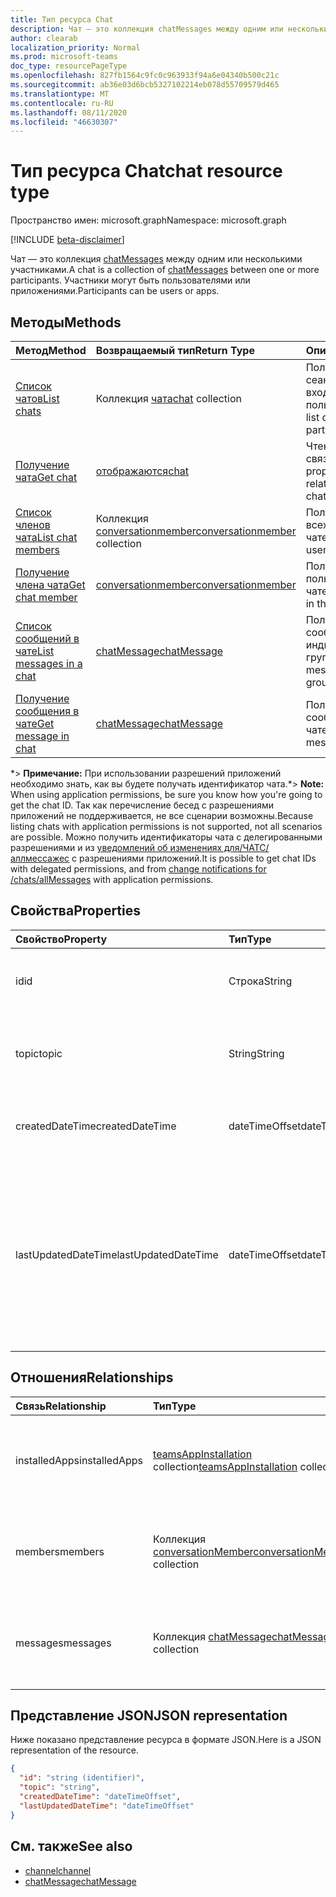 ```yaml
---
title: Тип ресурса Chat
description: Чат — это коллекция chatMessages между одним или несколькими участниками.
author: clearab
localization_priority: Normal
ms.prod: microsoft-teams
doc_type: resourcePageType
ms.openlocfilehash: 827fb1564c9fc0c963933f94a6e04340b500c21c
ms.sourcegitcommit: ab36e03d6bcb5327102214eb078d55709579d465
ms.translationtype: MT
ms.contentlocale: ru-RU
ms.lasthandoff: 08/11/2020
ms.locfileid: "46630307"
---
```

# <a name="chat-resource-type"></a><span data-ttu-id="2ad95-103">Тип ресурса Chat</span><span class="sxs-lookup"><span data-stu-id="2ad95-103">chat resource type</span></span>

<span data-ttu-id="2ad95-104">Пространство имен: microsoft.graph</span><span class="sxs-lookup"><span data-stu-id="2ad95-104">Namespace: microsoft.graph</span></span>

[!INCLUDE [beta-disclaimer](../../includes/beta-disclaimer.md)]

<span data-ttu-id="2ad95-105">Чат — это коллекция [chatMessages](chatmessage.md) между одним или несколькими участниками.</span><span class="sxs-lookup"><span data-stu-id="2ad95-105">A chat is a collection of [chatMessages](chatmessage.md) between one or more participants.</span></span> <span data-ttu-id="2ad95-106">Участники могут быть пользователями или приложениями.</span><span class="sxs-lookup"><span data-stu-id="2ad95-106">Participants can be users or apps.</span></span>

## <a name="methods"></a><span data-ttu-id="2ad95-107">Методы</span><span class="sxs-lookup"><span data-stu-id="2ad95-107">Methods</span></span>

|  <span data-ttu-id="2ad95-108">Метод</span><span class="sxs-lookup"><span data-stu-id="2ad95-108">Method</span></span>       |  <span data-ttu-id="2ad95-109">Возвращаемый тип</span><span class="sxs-lookup"><span data-stu-id="2ad95-109">Return Type</span></span>  | <span data-ttu-id="2ad95-110">Описание</span><span class="sxs-lookup"><span data-stu-id="2ad95-110">Description</span></span>| <span data-ttu-id="2ad95-111">Permissions</span><span class="sxs-lookup"><span data-stu-id="2ad95-111">Permissions</span></span> |
|:---------------|:--------|:----------|-----------|
|[<span data-ttu-id="2ad95-112">Список чатов</span><span class="sxs-lookup"><span data-stu-id="2ad95-112">List chats</span></span>](../api/chat-list.md) | <span data-ttu-id="2ad95-113">Коллекция [чата](channel.md)</span><span class="sxs-lookup"><span data-stu-id="2ad95-113">[chat](channel.md) collection</span></span> | <span data-ttu-id="2ad95-114">Получение списка сеансов, в которые входит пользователь.</span><span class="sxs-lookup"><span data-stu-id="2ad95-114">Get the list of chats a user is part of.</span></span>| <span data-ttu-id="2ad95-115">**Только делегированные**</span><span class="sxs-lookup"><span data-stu-id="2ad95-115">**Delegated only**</span></span> |
|[<span data-ttu-id="2ad95-116">Получение чата</span><span class="sxs-lookup"><span data-stu-id="2ad95-116">Get chat</span></span>](../api/chat-get.md) | [<span data-ttu-id="2ad95-117">отображаются</span><span class="sxs-lookup"><span data-stu-id="2ad95-117">chat</span></span>](channel.md) | <span data-ttu-id="2ad95-118">Чтение свойств и связей чата.</span><span class="sxs-lookup"><span data-stu-id="2ad95-118">Read properties and relationships of the chat.</span></span>| <span data-ttu-id="2ad95-119">**Только делегированные**</span><span class="sxs-lookup"><span data-stu-id="2ad95-119">**Delegated only**</span></span> |
|[<span data-ttu-id="2ad95-120">Список членов чата</span><span class="sxs-lookup"><span data-stu-id="2ad95-120">List chat members</span></span>](../api/conversationmember-list.md) | <span data-ttu-id="2ad95-121">Коллекция [conversationmember](conversationmember.md)</span><span class="sxs-lookup"><span data-stu-id="2ad95-121">[conversationmember](conversationmember.md) collection</span></span> | <span data-ttu-id="2ad95-122">Получение списка всех пользователей в чате.</span><span class="sxs-lookup"><span data-stu-id="2ad95-122">Get the list of all users in the chat.</span></span>| <span data-ttu-id="2ad95-123">Делегирование и приложение \*</span><span class="sxs-lookup"><span data-stu-id="2ad95-123">Delegated and application\*</span></span> |
|[<span data-ttu-id="2ad95-124">Получение члена чата</span><span class="sxs-lookup"><span data-stu-id="2ad95-124">Get chat member</span></span>](../api/conversationmember-get.md) | [<span data-ttu-id="2ad95-125">conversationmember</span><span class="sxs-lookup"><span data-stu-id="2ad95-125">conversationmember</span></span>](conversationmember.md) | <span data-ttu-id="2ad95-126">Получение одного пользователя в чате.</span><span class="sxs-lookup"><span data-stu-id="2ad95-126">Get a single user in the chat.</span></span>| <span data-ttu-id="2ad95-127">Делегирование и приложение \*</span><span class="sxs-lookup"><span data-stu-id="2ad95-127">Delegated and application\*</span></span> |
|[<span data-ttu-id="2ad95-128">Список сообщений в чате</span><span class="sxs-lookup"><span data-stu-id="2ad95-128">List messages in a chat</span></span>](../api/chat-list-message.md)  | [<span data-ttu-id="2ad95-129">chatMessage</span><span class="sxs-lookup"><span data-stu-id="2ad95-129">chatMessage</span></span>](../resources/chatmessage.md) | <span data-ttu-id="2ad95-130">Получение сообщений в индивидуальном или групповом чате.</span><span class="sxs-lookup"><span data-stu-id="2ad95-130">Get messages in a 1:1 or group chat.</span></span> | <span data-ttu-id="2ad95-131">Делегирование и приложение \*</span><span class="sxs-lookup"><span data-stu-id="2ad95-131">Delegated and application\*</span></span> |
|[<span data-ttu-id="2ad95-132">Получение сообщения в чате</span><span class="sxs-lookup"><span data-stu-id="2ad95-132">Get message in chat</span></span>](../api/chat-get-message.md)  | [<span data-ttu-id="2ad95-133">chatMessage</span><span class="sxs-lookup"><span data-stu-id="2ad95-133">chatMessage</span></span>](../resources/chatmessage.md) | <span data-ttu-id="2ad95-134">Получение одного сообщения в чате.</span><span class="sxs-lookup"><span data-stu-id="2ad95-134">Get a single message in a chat.</span></span> | <span data-ttu-id="2ad95-135">Делегирование и приложение \*</span><span class="sxs-lookup"><span data-stu-id="2ad95-135">Delegated and application\*</span></span> |

<span data-ttu-id="2ad95-136">\*> **Примечание:** При использовании разрешений приложений необходимо знать, как вы будете получать идентификатор чата.</span><span class="sxs-lookup"><span data-stu-id="2ad95-136">\*> **Note:** When using application permissions, be sure you know how you're going to get the chat ID.</span></span> <span data-ttu-id="2ad95-137">Так как перечисление бесед с разрешениями приложений не поддерживается, не все сценарии возможны.</span><span class="sxs-lookup"><span data-stu-id="2ad95-137">Because listing chats with application permissions is not supported, not all scenarios are possible.</span></span> <span data-ttu-id="2ad95-138">Можно получить идентификаторы чата с делегированными разрешениями и из [уведомлений об изменениях для/ЧАТС/аллмессажес](../api/subscription-post-subscriptions.md) с разрешениями приложений.</span><span class="sxs-lookup"><span data-stu-id="2ad95-138">It is possible to get chat IDs with delegated permissions, and from [change notifications for /chats/allMessages](../api/subscription-post-subscriptions.md) with application permissions.</span></span>

## <a name="properties"></a><span data-ttu-id="2ad95-139">Свойства</span><span class="sxs-lookup"><span data-stu-id="2ad95-139">Properties</span></span>

| <span data-ttu-id="2ad95-140">Свойство</span><span class="sxs-lookup"><span data-stu-id="2ad95-140">Property</span></span>   | <span data-ttu-id="2ad95-141">Тип</span><span class="sxs-lookup"><span data-stu-id="2ad95-141">Type</span></span> |<span data-ttu-id="2ad95-142">Описание</span><span class="sxs-lookup"><span data-stu-id="2ad95-142">Description</span></span>|
|:---------------|:--------|:----------|
| <span data-ttu-id="2ad95-143">id</span><span class="sxs-lookup"><span data-stu-id="2ad95-143">id</span></span>| <span data-ttu-id="2ad95-144">Строка</span><span class="sxs-lookup"><span data-stu-id="2ad95-144">String</span></span>| <span data-ttu-id="2ad95-145">Уникальный идентификатор чата.</span><span class="sxs-lookup"><span data-stu-id="2ad95-145">The chat's unique identifier.</span></span> <span data-ttu-id="2ad95-146">Только для чтения.</span><span class="sxs-lookup"><span data-stu-id="2ad95-146">Read-only.</span></span>|
| <span data-ttu-id="2ad95-147">topic</span><span class="sxs-lookup"><span data-stu-id="2ad95-147">topic</span></span>| <span data-ttu-id="2ad95-148">String</span><span class="sxs-lookup"><span data-stu-id="2ad95-148">String</span></span>|  <span data-ttu-id="2ad95-149">Необязательно Тема или тема чата.</span><span class="sxs-lookup"><span data-stu-id="2ad95-149">(Optional) Subject or topic for the chat.</span></span> <span data-ttu-id="2ad95-150">Доступно только для чатов групп.</span><span class="sxs-lookup"><span data-stu-id="2ad95-150">Only available for group chats.</span></span>|
| <span data-ttu-id="2ad95-151">createdDateTime</span><span class="sxs-lookup"><span data-stu-id="2ad95-151">createdDateTime</span></span>| <span data-ttu-id="2ad95-152">dateTimeOffset</span><span class="sxs-lookup"><span data-stu-id="2ad95-152">dateTimeOffset</span></span>|  <span data-ttu-id="2ad95-153">Дата и время создания чата.</span><span class="sxs-lookup"><span data-stu-id="2ad95-153">Date and time at which the chat was created.</span></span> <span data-ttu-id="2ad95-154">Только для чтения.</span><span class="sxs-lookup"><span data-stu-id="2ad95-154">Read-only.</span></span>|
| <span data-ttu-id="2ad95-155">lastUpdatedDateTime</span><span class="sxs-lookup"><span data-stu-id="2ad95-155">lastUpdatedDateTime</span></span>| <span data-ttu-id="2ad95-156">dateTimeOffset</span><span class="sxs-lookup"><span data-stu-id="2ad95-156">dateTimeOffset</span></span>|  <span data-ttu-id="2ad95-157">Дата и время переименования чата или изменения членства.</span><span class="sxs-lookup"><span data-stu-id="2ad95-157">Date and time at which the chat was renamed or membership changed.</span></span> <span data-ttu-id="2ad95-158">Ластупдатеддатетиме не обновляется при отправке сообщения в чат.</span><span class="sxs-lookup"><span data-stu-id="2ad95-158">lastUpdatedDateTime is not updated when a message is sent to the chat.</span></span> <span data-ttu-id="2ad95-159">Только для чтения.</span><span class="sxs-lookup"><span data-stu-id="2ad95-159">Read-only.</span></span>|

## <a name="relationships"></a><span data-ttu-id="2ad95-160">Отношения</span><span class="sxs-lookup"><span data-stu-id="2ad95-160">Relationships</span></span>

| <span data-ttu-id="2ad95-161">Связь</span><span class="sxs-lookup"><span data-stu-id="2ad95-161">Relationship</span></span> | <span data-ttu-id="2ad95-162">Тип</span><span class="sxs-lookup"><span data-stu-id="2ad95-162">Type</span></span> |<span data-ttu-id="2ad95-163">Описание</span><span class="sxs-lookup"><span data-stu-id="2ad95-163">Description</span></span>|
|:---------------|:--------|:----------|
| <span data-ttu-id="2ad95-164">installedApps</span><span class="sxs-lookup"><span data-stu-id="2ad95-164">installedApps</span></span> | <span data-ttu-id="2ad95-165">[teamsAppInstallation](teamsappinstallation.md) collection</span><span class="sxs-lookup"><span data-stu-id="2ad95-165">[teamsAppInstallation](teamsappinstallation.md) collection</span></span> | <span data-ttu-id="2ad95-166">Коллекция всех приложений в чате.</span><span class="sxs-lookup"><span data-stu-id="2ad95-166">A collection of all the apps in the chat.</span></span> <span data-ttu-id="2ad95-167">Допускается значение null.</span><span class="sxs-lookup"><span data-stu-id="2ad95-167">Nullable.</span></span> |
| <span data-ttu-id="2ad95-168">members</span><span class="sxs-lookup"><span data-stu-id="2ad95-168">members</span></span> | <span data-ttu-id="2ad95-169">Коллекция [conversationMember](conversationmember.md)</span><span class="sxs-lookup"><span data-stu-id="2ad95-169">[conversationMember](conversationmember.md) collection</span></span> | <span data-ttu-id="2ad95-170">Коллекция всех людей в чате.</span><span class="sxs-lookup"><span data-stu-id="2ad95-170">A collection of all people in the chat.</span></span> <span data-ttu-id="2ad95-171">Допускается значение null.</span><span class="sxs-lookup"><span data-stu-id="2ad95-171">Nullable.</span></span> |
| <span data-ttu-id="2ad95-172">messages</span><span class="sxs-lookup"><span data-stu-id="2ad95-172">messages</span></span> | <span data-ttu-id="2ad95-173">Коллекция [chatMessage](chatmessage.md)</span><span class="sxs-lookup"><span data-stu-id="2ad95-173">[chatMessage](chatmessage.md) collection</span></span> | <span data-ttu-id="2ad95-174">Коллекция всех сообщений в чате.</span><span class="sxs-lookup"><span data-stu-id="2ad95-174">A collection of all the messages in the chat.</span></span> <span data-ttu-id="2ad95-175">Допускается значение null.</span><span class="sxs-lookup"><span data-stu-id="2ad95-175">Nullable.</span></span> |

## <a name="json-representation"></a><span data-ttu-id="2ad95-176">Представление JSON</span><span class="sxs-lookup"><span data-stu-id="2ad95-176">JSON representation</span></span>

<span data-ttu-id="2ad95-177">Ниже показано представление ресурса в формате JSON.</span><span class="sxs-lookup"><span data-stu-id="2ad95-177">Here is a JSON representation of the resource.</span></span>

<!-- {
  "blockType": "resource",
  "keyProperty": "id",
  "@odata.type": "microsoft.graph.chat"
}-->

```json
{
  "id": "string (identifier)",
  "topic": "string",
  "createdDateTime": "dateTimeOffset",
  "lastUpdatedDateTime": "dateTimeOffset"
}

```

## <a name="see-also"></a><span data-ttu-id="2ad95-178">См. также</span><span class="sxs-lookup"><span data-stu-id="2ad95-178">See also</span></span>

- [<span data-ttu-id="2ad95-179">channel</span><span class="sxs-lookup"><span data-stu-id="2ad95-179">channel</span></span>](channel.md)
- [<span data-ttu-id="2ad95-180">chatMessage</span><span class="sxs-lookup"><span data-stu-id="2ad95-180">chatMessage</span></span>](chatmessage.md)

<!-- uuid: 8fcb5dbc-d5aa-4681-8e31-b001d5168d79
2015-10-25 14:57:30 UTC -->
<!--
{
  "type": "#page.annotation",
  "description": "chat resource",
  "keywords": "",
  "section": "documentation",
  "tocPath": ""
}
-->
